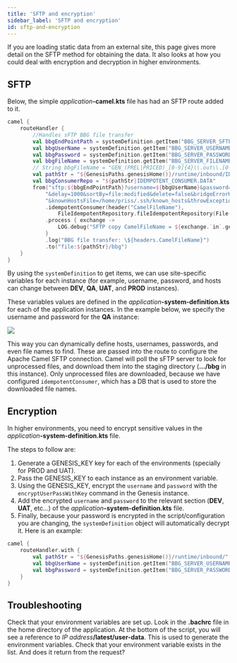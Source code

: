```yaml
---
title: 'SFTP and encryption'
sidebar_label: 'SFTP and encryption'
id: sftp-and-encryption
---
```

If you are loading static data from an external site, this page gives more detail on the SFTP method for obtaining the data. It also looks at how you could deal with encryption and decryption in higher environments.

## SFTP
Below, the simple _application_**-camel.kts** file has had an SFTP route added to it.

```kotlin
camel {
    routeHandler {
        //Handles sFTP BBG file transfer
        val bbgEndPointPath = systemDefinition.getItem("BBG_SERVER_SFTP")
        val bbgUserName = systemDefinition.getItem("BBG_SERVER_USERNAME")
        val bbgPassword = systemDefinition.getItem("BBG_SERVER_PASSWORD")
        val bbgFileName = systemDefinition.getItem("BBG_SERVER_FILENAME")
        // String bbgFileName = "GEN_(PREL|PRICED)_[0-9]{4}\\.out\\.[0-9]{8}"
        val pathStr = "${GenesisPaths.genesisHome()}/runtime/inbound/IDEMPOTENT_CONSUMER.DATA"
        val bbgConsumerRepo = "${pathStr}IDEMPOTENT_CONSUMER.DATA"
        from("sftp:${bbgEndPointPath}?username=${bbgUserName}&password=${bbgPassword}&include=$${bbgFileName}" +
            "&delay=1000&sortBy=file:modified&delete=false&bridgeErrorHandler=true" +
            "&knownHostsFile=/home/priss/.ssh/known_hosts&throwExceptionOnConnectFailed=true&stepwise=false")
            .idempotentConsumer(header("CamelFileName"),
                FileIdempotentRepository.fileIdempotentRepository(File(bbgConsumerRepo), 300000, 15000000))
            .process { exchange ->
                LOG.debug("SFTP copy CamelFileName = ${exchange.`in`.getHeader("CamelFileNameOnly").toString()}")
            }
            .log("BBG file transfer: \${headers.CamelFileName}")
            .to("file:${pathStr}/bbg")
    }
}
```

By using the `systemDefinition` to get items, we can use site-specific variables for each instance (for example,  username, password, and hosts can change between **DEV**, **QA**, **UAT**, and **PROD** instances).

These variables values are defined in the _application_**-system-definition.kts** for each of the application instances. In the example below, we specify the username and password for the **QA** instance:

![](/img/variables-qa.png)

This way you can dynamically define hosts, usernames, passwords, and even file names to find. These are passed into the route to configure the Apache Camel SFTP connection.  Camel will poll the sFTP server to look for unprocessed files, and download them into the staging directory (**…/bbg** in this instance). Only unprocessed files are downloaded, because we have configured `idempotentConsumer`, which has a DB that is used to store the downloaded file names.

## Encryption

In higher environments, you need to encrypt sensitive values in the _application_**-system-definition.kts** file.

The steps to follow are:

1. Generate a GENESIS_KEY key for each of the environments (specially for PROD and UAT).
2. Pass the GENESIS_KEY to each instance as an environment variable.
3. Using the GENESIS_KEY, encrypt the `username` and `password` with the `encryptUserPassWithKey` command in the Genesis instance.
4. Add the encrypted `username` and `password` to the relevant section (**DEV**, **UAT**, etc...) of the _application_**-system-definition.kts** file.
5. Finally, because your password is encrypted in the script/configuration you are changing, the `systemDefinition` object will automatically decrypt it. Here is an example:

```kotlin
camel {
    routeHandler.with {
        val pathStr = "${GenesisPaths.genesisHome()}/runtime/inbound/"
        val bbgUserName = systemDefinition.getItem("BBG_SERVER_USERNAME")
        val bbgPassword = systemDefinition.getItem("BBG_SERVER_PASSWORD")
    }
}
```


## Troubleshooting

Check that your environment variables are set up. Look in the **.bachrc** file in the home directory of the application. At the bottom of the script, you will see a reference to _IP address_**/latest/user-data**. This is used to generate the environment variables. Check that your environment variable exists in the list. And does it return from the request?

 
